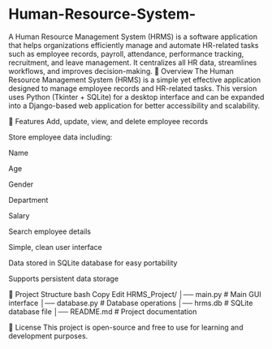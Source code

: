 # Human-Resource-System-
A Human Resource Management System (HRMS) is a software application that helps organizations efficiently manage and automate HR-related tasks such as employee records, payroll, attendance, performance tracking, recruitment, and leave management. It centralizes all HR data, streamlines workflows, and improves decision-making.
📌 Overview
The Human Resource Management System (HRMS) is a simple yet effective application designed to manage employee records and HR-related tasks.
This version uses Python (Tkinter + SQLite) for a desktop interface and can be expanded into a Django-based web application for better accessibility and scalability.

🚀 Features
Add, update, view, and delete employee records

Store employee data including:

Name

Age

Gender

Department

Salary

Search employee details

Simple, clean user interface

Data stored in SQLite database for easy portability

Supports persistent data storage

📂 Project Structure
bash
Copy
Edit
HRMS_Project/
│── main.py          # Main GUI interface
│── database.py      # Database operations
│── hrms.db          # SQLite database file
│── README.md        # Project documentation

📜 License
This project is open-source and free to use for learning and development purposes.
